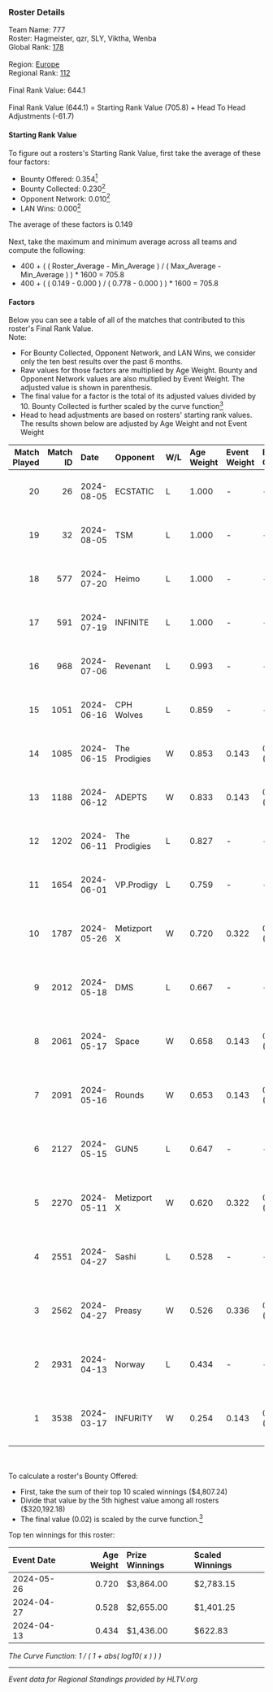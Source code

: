 ### Roster Details<br />
Team Name: 777<br />
Roster: Hagmeister, qzr, SLY, Viktha, Wenba<br />
Global Rank: [178](../standings_global.md)<br />
<br />
Region: [Europe]( ../standings_europe.md)<br />
Regional Rank: [112]( ../standings_europe.md)<br />
<br />
Final Rank Value:  644.1<br />
<br />
Final Rank Value (644.1) = Starting Rank Value (705.8) + Head To Head Adjustments (-61.7)<br />

#### Starting Rank Value<br />
To figure out a rosters's Starting Rank Value, first take the average of these four factors:<br />
- Bounty Offered: 0.354[<sup>1</sup>](#table2)
- Bounty Collected: 0.230[<sup>2</sup>](#table1)
- Opponent Network: 0.010[<sup>2</sup>](#table1)
- LAN Wins: 0.000[<sup>2</sup>](#table1)

The average of these factors is 0.149<br />
<br />
Next, take the maximum and minimum average across all teams and compute the following:<br />
- 400 + ( ( Roster_Average - Min_Average ) / ( Max_Average - Min_Average ) ) * 1600 = 705.8
- 400 + ( ( 0.149 - 0.000 ) / ( 0.778 - 0.000 ) ) * 1600 = 705.8


#### Factors<br />
Below you can see a table of all of the matches that contributed to this roster's Final Rank Value.<br />
Note:<br />

- For Bounty Collected, Opponent Network, and LAN Wins, we consider only the ten best results over the past 6 months.
- Raw values for those factors are multiplied by Age Weight. Bounty and Opponent Network values are also multiplied by Event Weight. The adjusted value is shown in parenthesis.
- The final value for a factor is the total of its adjusted values divided by 10. Bounty Collected is further scaled by the curve function[<sup>3</sup>](#curveFunction)
- Head to head adjustments are based on rosters' starting rank values. The results shown below are adjusted by Age Weight and not Event Weight
<span id="table1"></span><br />


| Match Played | Match ID | Date       | Opponent      | W/L | Age Weight | Event Weight | Bounty Collected | Opponent Network | LAN Wins  | H2H Adj. | Roster                                       |
| -: | -: | :- | :- | :- | :- | :- | :- | :- | :- | -: | :- |
|           20 |       26 | 2024-08-05 | ECSTATIC      | L   | 1.000      | -            | -                | -                | -         |   -19.95 | Hagmeister, qzr, SLY, Viktha, Wenba          |
|           19 |       32 | 2024-08-05 | TSM           | L   | 1.000      | -            | -                | -                | -         |    -4.73 | Hagmeister, qzr, SLY, Viktha, Wenba          |
|           18 |      577 | 2024-07-20 | Heimo         | L   | 1.000      | -            | -                | -                | -         |   -16.85 | Hagmeister, qzr, SLY, Viktha, Wenba          |
|           17 |      591 | 2024-07-19 | INFINITE      | L   | 1.000      | -            | -                | -                | -         |   -20.20 | Hagmeister, qzr, SLY, Viktha, Wenba          |
|           16 |      968 | 2024-07-06 | Revenant      | L   | 0.993      | -            | -                | -                | -         |   -11.31 | Hagmeister, qzr, SLY, Viktha, Wenba          |
|           15 |     1051 | 2024-06-16 | CPH Wolves    | L   | 0.859      | -            | -                | -                | -         |   -10.32 | Hagmeister, qzr, SLY, Viktha, Wenba          |
|           14 |     1085 | 2024-06-15 | The Prodigies | W   | 0.853      | 0.143        | 0.000 (0.000)    | 0.090 (0.011)    | 0 (0.000) |     8.10 | Hagmeister, qzr, SLY, Viktha, Wenba          |
|           13 |     1188 | 2024-06-12 | ADEPTS        | W   | 0.833      | 0.143        | 0.002 (0.000)    | 0.026 (0.003)    | 0 (0.000) |    10.86 | Hagmeister, qzr, SLY, Viktha, Wenba          |
|           12 |     1202 | 2024-06-11 | The Prodigies | L   | 0.827      | -            | -                | -                | -         |   -17.92 | Hagmeister, qzr, SLY, Viktha, Wenba          |
|           11 |     1654 | 2024-06-01 | VP.Prodigy    | L   | 0.759      | -            | -                | -                | -         |    -6.41 | Affava, Hagmeister, qzr, Viktha, Wenba       |
|           10 |     1787 | 2024-05-26 | Metizport X   | W   | 0.720      | 0.322        | 0.005 (0.001)    | 0.024 (0.006)    | 0 (0.000) |     8.99 | Affava, Hagmeister, MadeInRed, Viktha, Wenba |
|            9 |     2012 | 2024-05-18 | DMS           | L   | 0.667      | -            | -                | -                | -         |    -5.33 | Affava, Hagmeister, MadeInRed, Viktha, Wenba |
|            8 |     2061 | 2024-05-17 | Space         | W   | 0.658      | 0.143        | 0.006 (0.001)    | 0.429 (0.040)    | 0 (0.000) |    13.75 | Affava, Hagmeister, MadeInRed, Viktha, Wenba |
|            7 |     2091 | 2024-05-16 | Rounds        | W   | 0.653      | 0.143        | 0.000 (0.000)    | 0.000 (0.000)    | 0 (0.000) |     2.99 | Affava, Hagmeister, MadeInRed, Viktha, Wenba |
|            6 |     2127 | 2024-05-15 | GUN5          | L   | 0.647      | -            | -                | -                | -         |    -4.62 | Affava, Hagmeister, MadeInRed, Viktha, Wenba |
|            5 |     2270 | 2024-05-11 | Metizport X   | W   | 0.620      | 0.322        | 0.005 (0.001)    | 0.024 (0.005)    | 0 (0.000) |     8.14 | Affava, Hagmeister, MadeInRed, Viktha, Wenba |
|            4 |     2551 | 2024-04-27 | Sashi         | L   | 0.528      | -            | -                | -                | -         |    -1.15 | Affava, Hagmeister, MadeInRed, Viktha, Wenba |
|            3 |     2562 | 2024-04-27 | Preasy        | W   | 0.526      | 0.336        | 0.008 (0.001)    | 0.216 (0.038)    | 0 (0.000) |     9.92 | Affava, Hagmeister, MadeInRed, Viktha, Wenba |
|            2 |     2931 | 2024-04-13 | Norway        | L   | 0.434      | -            | -                | -                | -         |    -6.88 | Affava, Hagmeister, MadeInRed, Viktha, Wenba |
|            1 |     3538 | 2024-03-17 | INFURITY      | W   | 0.254      | 0.143        | 0.000 (0.000)    | 0.000 (0.000)    | 0 (0.000) |     1.22 | Affava, Hagmeister, MadeInRed, Viktha, Wenba |

<br />
<span id="table2"></span><br />
To calculate a roster's Bounty Offered:<br />

- First, take the sum of their top 10 scaled winnings ($4,807.24)
- Divide that value by the 5th highest value among all rosters ($320,192.18)
- The final value (0.02) is scaled by the curve function.[<sup>3</sup>](#curveFunction)

Top ten winnings for this roster:<br />

| Event Date | Age Weight | Prize Winnings | Scaled Winnings |
| :- | -: | :- | :- |
| 2024-05-26 |      0.720 | $3,864.00      | $2,783.15       |
| 2024-04-27 |      0.528 | $2,655.00      | $1,401.25       |
| 2024-04-13 |      0.434 | $1,436.00      | $622.83         |


<span id="curveFunction"></span>_The Curve Function: 1 / ( 1 + abs( log10( x ) ) )_<br />

---
_Event data for Regional Standings provided by HLTV.org_<br />
